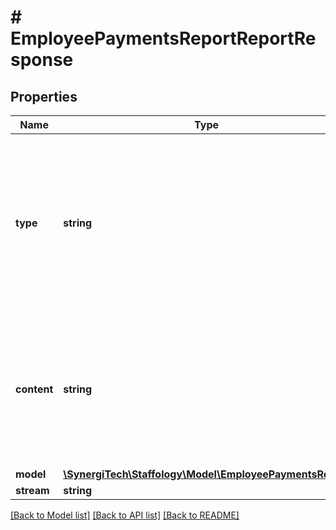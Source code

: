 # # EmployeePaymentsReportReportResponse

## Properties

Name | Type | Description | Notes
------------ | ------------- | ------------- | -------------
**type** | **string** | [readonly] The content-type, this would usually be the same as the accept header you provided when you requested the report | [optional]
**content** | **string** | [readonly] This could contain a link to a PDF file, HTML content or other content, depending on the Type value. | [optional]
**model** | [**\SynergiTech\Staffology\Model\EmployeePaymentsReport**](EmployeePaymentsReport.md) |  | [optional]
**stream** | **string** | byte array | [optional]

[[Back to Model list]](../../README.md#models) [[Back to API list]](../../README.md#endpoints) [[Back to README]](../../README.md)
